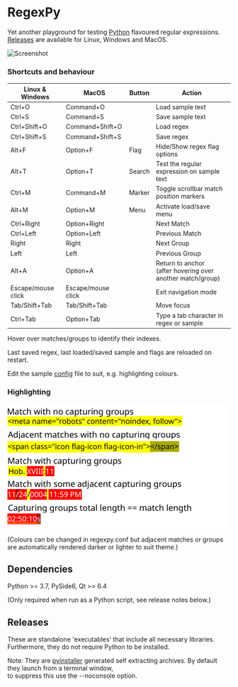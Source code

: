 # RegexPy

Yet another playground for testing <ins>Python</ins> flavoured regular expressions.<br />
[Releases](https://github.com/mycir/RegexPy/releases) are available for Linux, Windows and MacOS.

![Screenshot](./screenshots/regexpy.gif)

### Shortcuts and behaviour

| Linux & Windows | MacOS | Button | Action |
| --- | --- | --- | --- |
| Ctrl+O | Command+O | | Load sample text |
| Ctrl+S | Command+S | | Save sample text |
| Ctrl+Shift+O | Command+Shift+O | | Load regex |
| Ctrl+Shift+S | Command+Shift+S | | Save regex |
| Alt+F | Option+F | Flag | Hide/Show regex flag options |
| Alt+T | Option+T | Search | Test the regular expression on sample text |
| Ctrl+M | Command+M | Marker | Toggle scrollbar match position markers |
| Alt+M | Option+M | Menu | Activate load/save menu |
| Ctrl+Right | Option+Right | | Next Match |
| Ctrl+Left | Option+Left | | Previous Match |
| Right | Right | | Next Group |
| Left | Left | | Previous Group |
| Alt+A | Option+A | | Return to anchor<br />(after hovering over another match/group) |
| Escape/mouse click | Escape/mouse click |  | Exit navigation mode |
| Tab/Shift+Tab | Tab/Shift+Tab | | Move focus |
| Ctrl+Tab | Option+Tab | | Type a tab character in regex or sample |

Hover over matches/groups to identify their indexes.

Last saved regex, last loaded/saved sample and flags are reloaded on restart.

Edit the sample [config](./regexpy.conf) file to suit, e.g. highlighting colours.

### Highlighting

![Screenshot](./screenshots/highlighting.png)

(Colours can be changed in regexpy.conf but adjacent matches or groups<br/>are automatically rendered darker or lighter to suit theme.)

## Dependencies

Python >= 3.7, PySide6, Qt >= 6.4

(Only required when run as a Python script, see release notes below.)

## Releases

These are standalone 'executables' that include all necessary libraries. Furthermore, they do not require Python to be installed.

Note: They are [pyinstaller](https://github.com/pyinstaller/pyinstaller) generated self extracting archives. By default they launch from a terminal window,<br />to suppress this use the --noconsole option.
